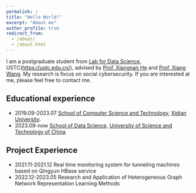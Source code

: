 ```yaml
---
permalink: /
title: "Hello World!"
excerpt: "About me"
author_profile: true
redirect_from: 
  - /about/
  - /about.html
---
```


I am a postgraduate student from [Lab for Data Science](http://data-science.ustc.edu.cn/main.htm), USTC(https://ustc.edu.cn/), advised by [Prof. Xiangnan He](https://hexiangnan.github.io/) and [Prof. Xiang Wang](https://xiangwang1223.github.io/). My research is focus on social cybersecurity. If you are interested at me, please feel free to contact me.

## Educational experience
- 2019.09-2023.07 [School of Computer Science and Technology](https://cs.xidian.edu.cn/), [Xidian University](https://www.xidian.edu.cn/).
- 2023.09-now     [School of Data Science](http://sds.ustc.edu.cn/main.htm), [University of Science and Technology of China](https://ustc.edu.cn/)

## Project Experience
- 2021.11-2021.12  Real time monitoring system for tunneling machines based on Qingyun HBase service
- 2022.12-2023.05  Research and Application of Heterogeneous Graph Network Representation Learning Methods

